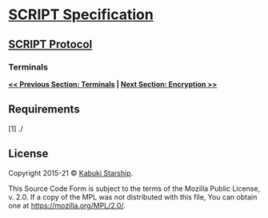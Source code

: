 # [SCRIPT Specification](../)

## [SCRIPT Protocol](./)

### Terminals

**[<< Previous Section: Terminals](./terminals) | [Next Section: Encryption >>](./encryption)**

## Requirements

[1] ./

## License

Copyright 2015-21 © [Kabuki Starship](https://kabukistarship.com).

This Source Code Form is subject to the terms of the Mozilla Public License, v. 2.0. If a copy of the MPL was not distributed with this file, You can obtain one at <https://mozilla.org/MPL/2.0/>.
